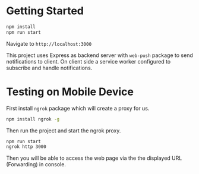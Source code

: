 # Getting Started

```zsh
npm install
npm run start
```

Navigate to `http://localhost:3000`

This project uses Express as backend server with `web-push` package to send notifications to client. On client side a service worker configured to subscribe and handle notifications.

# Testing on Mobile Device
First install `ngrok` package which will create a proxy for us.
```zsh
npm install ngrok -g
```
Then run the project and start the ngrok proxy.
```zsh
npm run start
ngrok http 3000
```
Then you will be able to access the web page via the the displayed URL (Forwarding) in console. 